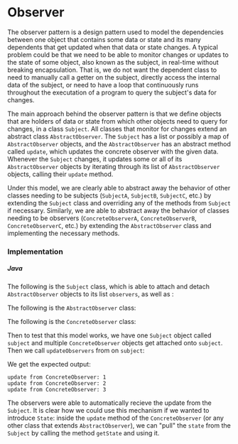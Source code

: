 # Observer

The observer pattern is a design pattern used to model the dependencies between one object that 
contains some data or state and its many dependents that get updated when that data or state 
changes. A typical problem could be that we need to be able to monitor changes or updates to the 
state of some object, also known as the subject, in real-time without breaking encapsulation. That 
is, we do not want the dependent class to need to manually call a getter on the subject, directly 
access the internal data of the subject, or need to have a loop that continuously runs throughout
the executation of a program to query the subject's data for changes. 

The main approach behind the observer pattern is that we define objects that are holders of data or 
state from which other objects need to query for changes, in a class `Subject`. All classes that 
monitor for changes extend an abstract class `AbstractObserver`. The `Subject` has a list or 
possibly a map of `AbstractObserver` objects, and the `AbstractObserver` has an abstract method 
called `update`, which updates the concrete observer with the given data. Whenever the `Subject` 
changes, it updates some or all of its `AbstractObserver` objects by iterating through its list of 
`AbstractObserver` objects, calling their `update` method.

Under this model, we are clearly able to abstract away the behavior of other classes needing to be 
subjects (`SubjectA`, `SubjectB`, `SubjectC`, etc.) by extending the `Subject` class and overriding
any of the methods from `Subject` if necessary. Similarly, we are able to abstract away the
behavior of classes needing to be observers (`ConcreteObserverA`, `ConcreteObserverB`, 
`ConcreteObserverC`, etc.) by extending the `AbstractObserver` class and implementing the necessary 
methods. 
 
### Implementation

##### Java

The following is the `Subject` class, which is able to attach and detach `AbstractObserver` objects
to its list `observers`, as well as :

<script src="https://gist.github.com/eliucs/54fd7a12fbec42d1aa9f621caa1d88ff.js"></script>

The following is the `AbstractObserver` class:

<script src="https://gist.github.com/eliucs/e9ae8fec3182ccce2e440597671400b4.js"></script>

The following is the `ConcreteObserver` class:

<script src="https://gist.github.com/eliucs/bb296b6132b70971a0eb4bc0c51fa3e7.js"></script>

Then to test that this model works, we have one `Subject` object called `subject` and multiple 
`ConcreteObserver` objects get attached onto `subject`. Then we call `updateObservers` from on
`subject`:

<script src="https://gist.github.com/eliucs/b73d54bdfd34d92f9d1e9c686e852743.js"></script>

We get the expected output:

```
update from ConcreteObserver: 1
update from ConcreteObserver: 2
update from ConcreteObserver: 3
```

The observers were able to automatically recieve the update from the `Subject`. It is clear how 
we could use this mechanism if we wanted to introduce `State`: inside the `update` method of the 
`ConcreteObserver` (or any other class that extends `AbstractObserver`), we can "pull" the `state`
from the `Subject` by calling the method `getState` and using it. 
